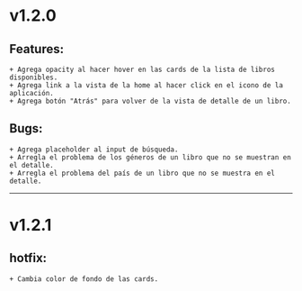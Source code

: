 # v1.2.0

## Features:
	+ Agrega opacity al hacer hover en las cards de la lista de libros disponibles.
	+ Agrega link a la vista de la home al hacer click en el icono de la aplicación.
	+ Agrega botón "Atrás" para volver de la vista de detalle de un libro.

## Bugs:
	+ Agrega placeholder al input de búsqueda.
	+ Arregla el problema de los géneros de un libro que no se muestran en el detalle.
	+ Arregla el problema del país de un libro que no se muestra en el detalle.

-------------------------------------------------------------------------------------------
	
# v1.2.1

## hotfix:
	+ Cambia color de fondo de las cards.
